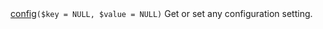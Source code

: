 <tr>
	<td><a href="{{site.api_url}}/class-CrudAction.html#_config">config</a><code>($key = NULL, $value = NULL)</code></td>
	<td>Get or set any configuration setting.</td>
</tr>
